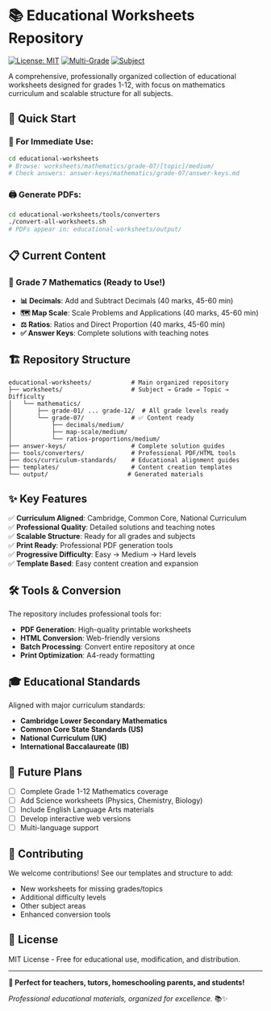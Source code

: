 # 📚 Educational Worksheets Repository

[![License: MIT](https://img.shields.io/badge/License-MIT-yellow.svg)](https://opensource.org/licenses/MIT)
[![Multi-Grade](https://img.shields.io/badge/Grades-1--12-blue.svg)](https://github.com/shakoorattari/worksheets)
[![Subject](https://img.shields.io/badge/Subject-Mathematics-green.svg)](https://github.com/shakoorattari/worksheets)

A comprehensive, professionally organized collection of educational worksheets designed for grades 1-12, with focus on mathematics curriculum and scalable structure for all subjects.

## 🎯 Quick Start

### **📖 For Immediate Use:**
```bash
cd educational-worksheets
# Browse: worksheets/mathematics/grade-07/[topic]/medium/
# Check answers: answer-keys/mathematics/grade-07/answer-keys.md
```

### **🖨️ Generate PDFs:**
```bash
cd educational-worksheets/tools/converters
./convert-all-worksheets.sh
# PDFs appear in: educational-worksheets/output/
```

## 📋 Current Content

### **🔢 Grade 7 Mathematics (Ready to Use!)**
- **📊 Decimals**: Add and Subtract Decimals (40 marks, 45-60 min)
- **🗺️ Map Scale**: Scale Problems and Applications (40 marks, 45-60 min)  
- **⚖️ Ratios**: Ratios and Direct Proportion (40 marks, 45-60 min)
- **✅ Answer Keys**: Complete solutions with teaching notes

## 🏗️ Repository Structure

```
educational-worksheets/           # Main organized repository
├── worksheets/                   # Subject → Grade → Topic → Difficulty
│   └── mathematics/              
│       ├── grade-01/ ... grade-12/  # All grade levels ready
│       └── grade-07/             # ✅ Content ready
│           ├── decimals/medium/
│           ├── map-scale/medium/
│           └── ratios-proportions/medium/
├── answer-keys/                  # Complete solution guides
├── tools/converters/             # Professional PDF/HTML tools
├── docs/curriculum-standards/    # Educational alignment guides
├── templates/                    # Content creation templates
└── output/                      # Generated materials
```

## ✨ Key Features

✅ **Curriculum Aligned**: Cambridge, Common Core, National Curriculum  
✅ **Professional Quality**: Detailed solutions and teaching notes  
✅ **Scalable Structure**: Ready for all grades and subjects  
✅ **Print Ready**: Professional PDF generation tools  
✅ **Progressive Difficulty**: Easy → Medium → Hard levels  
✅ **Template Based**: Easy content creation and expansion  

## 🛠️ Tools & Conversion

The repository includes professional tools for:
- **PDF Generation**: High-quality printable worksheets
- **HTML Conversion**: Web-friendly versions
- **Batch Processing**: Convert entire repository at once
- **Print Optimization**: A4-ready formatting

## 🎓 Educational Standards

Aligned with major curriculum standards:
- **Cambridge Lower Secondary Mathematics**
- **Common Core State Standards (US)**
- **National Curriculum (UK)**
- **International Baccalaureate (IB)**

## 🚀 Future Plans

- [ ] Complete Grade 1-12 Mathematics coverage
- [ ] Add Science worksheets (Physics, Chemistry, Biology)
- [ ] Include English Language Arts materials
- [ ] Develop interactive web versions
- [ ] Multi-language support

## 🤝 Contributing

We welcome contributions! See our templates and structure to add:
- New worksheets for missing grades/topics
- Additional difficulty levels
- Other subject areas
- Enhanced conversion tools

## 📜 License

MIT License - Free for educational use, modification, and distribution.

---

**🎯 Perfect for teachers, tutors, homeschooling parents, and students!**

*Professional educational materials, organized for excellence.* 📚✨
